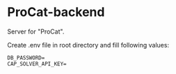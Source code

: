 # ProCat-backend
Server for "ProCat".

Create .env file in root directory and fill following values:
```
DB_PASSWORD=
CAP_SOLVER_API_KEY=
```